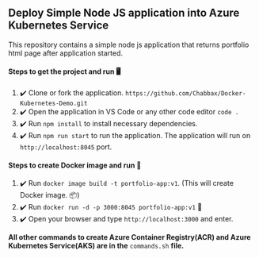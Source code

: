 ## Deploy Simple Node JS application into Azure Kubernetes Service

This repository contains a simple node js application that returns portfolio html page after application started.

#### Steps to get the project and run :desktop_computer:

1. :heavy_check_mark: Clone or fork the application. `https://github.com/Chabbax/Docker-Kubernetes-Demo.git`
2. :heavy_check_mark: Open the application in VS Code or any other code editor `code .`
3. :heavy_check_mark: Run `npm install` to install necessary dependencies.
4. :heavy_check_mark: Run `npm run start` to run the application. The application will run on `http://localhost:8045` port.

#### Steps to create Docker image and run :whale:

1. :heavy_check_mark: Run `docker image build -t portfolio-app:v1`. (This will create Docker image. :package:)
2. :heavy_check_mark: Run `docker run -d -p 3000:8045 portfolio-app:v1` :rocket:
3. :heavy_check_mark: Open your browser and type `http://localhost:3000` and enter.

**All other commands to create Azure Container Registry(ACR) and Azure Kubernetes Service(AKS) are in the** `commands.sh` **file.**
